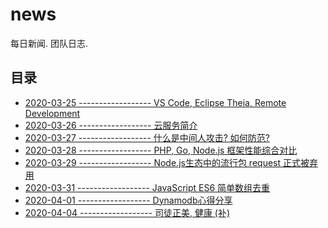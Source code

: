 # news

每日新闻. 团队日志.

## 目录

- [2020-03-25 ------------------ VS Code, Eclipse Theia, Remote Development][5]
- [2020-03-26 ------------------ 云服务简介][1]
- [2020-03-27 ------------------ 什么是中间人攻击? 如何防范?][2]
- [2020-03-28 ------------------ PHP, Go, Node.js 框架性能综合对比][3]
- [2020-03-29 ------------------ Node.js生态中的流行包 request 正式被弃用][4]
- [2020-03-31 ------------------ JavaScript ES6 简单数组去重][6]
- [2020-04-01 ------------------ Dynamodb心得分享][7]
- [2020-04-04 ------------------ 司徒正美, 健康 (补)][8]

[1]: https://github.com/zsqk/news/blob/master/2020-03-26.md
[2]:https://github.com/zsqk/news/blob/master/2020-03-27.md
[3]:https://github.com/zsqk/news/blob/master/2020-03-28.md
[4]:https://github.com/zsqk/news/blob/master/2020-03-29.md
[5]: https://github.com/zsqk/news/blob/master/2020-03-25-vs-code-eclipse-theia.md
[6]:https://github.com/zsqk/news/blob/master/2020-03-31-javascript-array-duplicate.md
[7]:https://github.com/zsqk/news/blob/master/2020-04-01.md
[8]:https://github.com/zsqk/news/blob/master/2020-04-04-rip.md
